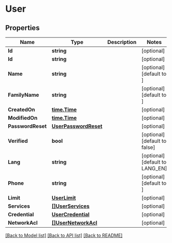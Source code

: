# User

## Properties

Name | Type | Description | Notes
------------ | ------------- | ------------- | -------------
**Id** | **string** |  | [optional] 
**Id** | **string** |  | [optional] 
**Name** | **string** |  | [optional] [default to ]
**FamilyName** | **string** |  | [optional] [default to ]
**CreatedOn** | [**time.Time**](time.Time.md) |  | [optional] 
**ModifiedOn** | [**time.Time**](time.Time.md) |  | [optional] 
**PasswordReset** | [**UserPasswordReset**](user_passwordReset.md) |  | [optional] 
**Verified** | **bool** |  | [optional] [default to false]
**Lang** | **string** |  | [optional] [default to LANG_EN]
**Phone** | **string** |  | [optional] [default to ]
**Limit** | [**UserLimit**](user_limit.md) |  | [optional] 
**Services** | [**[]UserServices**](user_services.md) |  | [optional] 
**Credential** | [**UserCredential**](user_credential.md) |  | [optional] 
**NetworkAcl** | [**[]UserNetworkAcl**](user_networkAcl.md) |  | [optional] 

[[Back to Model list]](../README.md#documentation-for-models) [[Back to API list]](../README.md#documentation-for-api-endpoints) [[Back to README]](../README.md)


